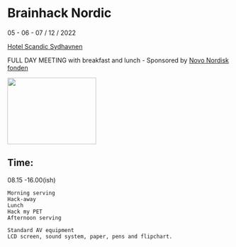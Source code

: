 # Brainhack Nordic

05 - 06 - 07 / 12 / 2022             


[Hotel Scandic Sydhavnen](https://www.scandichotels.com/hotels/denmark/copenhagen/scandic-sydhavnen)

FULL DAY MEETING with breakfast and lunch - Sponsored by [Novo Nordisk fonden](https://novonordiskfonden.dk/en/)

<img src="https://github.com/openneuropet/outreach/blob/main/Templates/Images/logo-Novo-Nordisk-Fonden.png" width="200" height="150">

## Time: 

08.15 -16.00(ish)

    Morning serving
    Hack-away
    Lunch
    Hack my PET
    Afternoon serving
    
    Standard AV equipment
    LCD screen, sound system, paper, pens and flipchart.
   
   
